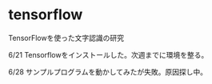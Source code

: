 # tensorflow
TensorFlowを使った文字認識の研究

6/21 Tensorflowをインストールした。次週までに環境を整る。

6/28 サンプルプログラムを動かしてみたが失敗。原因探し中。

